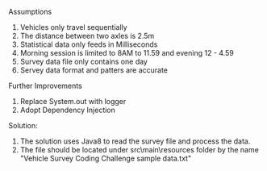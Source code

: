 Assumptions

1. Vehicles only travel sequentially
2. The distance between two axles is 2.5m
3. Statistical data only feeds in Milliseconds
4. Morning session is limited to 8AM to 11.59 and evening 12 - 4.59
5. Survey data file only contains one day
6. Servey data format and patters are accurate

Further Improvements

1.	Replace System.out with logger
2.	Adopt Dependency Injection

Solution:
1. The solution uses Java8 to read the survey file and process the data.
2. The file should be located under src\main\resources folder by the name "Vehicle Survey Coding Challenge sample data.txt"

